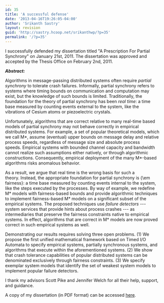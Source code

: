 ```yaml
---
id: 35
title: 'A successful defense'
date: '2013-04-16T19:26:05-04:00'
author: 'Srikanth Sastry'
layout: revision
guid: 'http://sastry.hcoop.net/srikanthwp/?p=35'
permalink: '/?p=35'
---
```


I successfully defended my dissertation titled "A Prescription For Partial Synchrony" on January 21st, 2011. The dissertation was approved and accepted by the Thesis Office on February 2nd, 2011.

<strong><em>Abstract:</em></strong>

Algorithms in message-passing distributed systems often require <em>partial synchrony</em> to tolerate crash failures. Informally, partial synchrony refers to systems where timing bounds on communication and computation may exist, but the knowledge of such bounds is limited. Traditionally, the foundation for the theory of partial synchrony has been <em>real time</em>: a time base measured by counting events external to the system, like the vibrations of Cesium atoms or piezoelectric crystals.

Unfortunately, algorithms that are correct relative to many real-time based models of partial synchrony may not behave correctly in empirical distributed systems. For example, a set of popular theoretical models, which we call M*, assume (eventual) upper bounds on message delay and relative process speeds, regardless of message size and absolute process speeds. Empirical systems with bounded channel capacity and bandwidth cannot realize such assumptions either natively, or through algorithmic constructions. Consequently, empirical deployment of the many M*-based algorithms risks anomalous behavior.

As a result, we argue that real time is the wrong basis for such a theory. Instead, the appropriate foundation for partial synchrony is {\em fairness}: a time base measured by counting events internal to the system, like the steps executed by the processes. By way of example, we redefine M* models with fairness-based bounds and provide algorithmic techniques to implement fairness-based M* models on a significant subset of the empirical systems. The proposed techniques use <em>failure detectors</em> --- system services that provide hints about process crashes --- as intermediaries that preserve the fairness constraints native to empirical systems. In effect, algorithms that are correct in M* models are now proved correct in such empirical systems as well.

Demonstrating our results requires solving three open problems. (1) We propose the first unified mathematical framework based on Timed I/O Automata to specify empirical systems, partially synchronous systems, and algorithms that execute within the aforementioned systems. (2) We show that crash tolerance capabilities of popular distributed systems can be denominated exclusively through fairness constraints. (3) We specify exemplar system models that identify the set of weakest system models to implement popular failure detectors.

I thank my advisors Scott Pike and Jennifer Welch for all their help, support, and guidance.

A copy of my dissertation (in PDF format) can be accessed <a title="Srikanth Sastry's Dissertation titled &quot;A Prescription For Partial Synchrony&quot;" href="documents/research/srikanthSastryDissertation.pdf">here</a>.